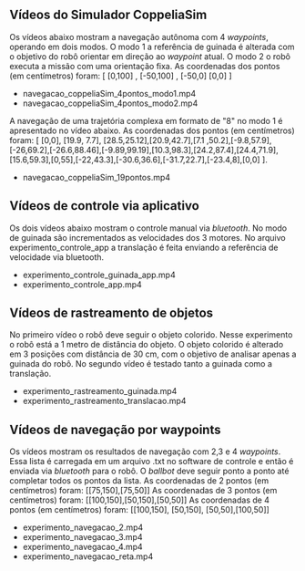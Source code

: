 
## Vídeos do Simulador CoppeliaSim

Os vídeos abaixo mostram a navegação autônoma com 4 *waypoints*, operando em dois modos. O modo 1 a referência de guinada é alterada com o objetivo do robô orientar em direção ao *waypoint* atual. O modo 2 o robô executa a missão com uma orientação fixa. 
As coordenadas dos pontos (em centímetros) foram: [ [0,100] , [-50,100] , [-50,0] [0,0] ]

- navegacao_coppeliaSim_4pontos_modo1.mp4
- navegacao_coppeliaSim_4pontos_modo2.mp4

A navegação de uma trajetória complexa em formato de "8" no modo 1 é apresentado no vídeo abaixo. As coordenadas dos pontos (em centímetros) foram: [ [0,0], [19.9, 7.7], [28.5,25.12],[20.9,42.7],[7.1 ,50.2],[-9.8,57.9],[-26,69.2],[-26.6,88.46],[-9.89,99.19],[10.3,98.3],[24.2,87.4],[24.4,71.9],[15.6,59.3],[0,55],[-22,43.3],[-30.6,36.6],[-31.7,22.7],[-23.4,8],[0,0] ].

- navegacao_coppeliaSim_19pontos.mp4


## Vídeos de controle via aplicativo

Os dois vídeos abaixo mostram o controle manual via *bluetooth*. No modo de guinada são incrementados as velocidades dos 3 motores. No arquivo experimento_controle_app a translação é feita enviando a referência de velocidade via bluetooth.

- experimento_controle_guinada_app.mp4 
- experimento_controle_app.mp4

## Vídeos de rastreamento de objetos

No primeiro vídeo o robô deve seguir o objeto colorido. Nesse experimento o robô está a 1 metro de distância do objeto. O objeto colorido é alterado em 3 posições com distância de 30 cm, com o objetivo de analisar apenas a guinada do robô. No segundo vídeo é testado tanto a guinada como a translação.

- experimento_rastreamento_guinada.mp4
- experimento_rastreamento_translacao.mp4

## Vídeos de navegação por waypoints

Os vídeos mostram os resultados de navegação com 2,3 e 4 *waypoints*. Essa lista é carregada em um arquivo .txt no software de controle e então é enviada via *bluetooth* para o robô. O *ballbot* deve seguir ponto a ponto até completar todos os pontos da lista. 
As coordenadas de 2 pontos (em centímetros) foram: [[75,150],[75,50]]
As coordenadas de 3 pontos (em centímetros) foram: [[100,150],[50,150],[50,50]]
As coordenadas de 4 pontos (em centímetros) foram: [[100,150], [50,150], [50,50],[100,50]]

- experimento_navegacao_2.mp4
- experimento_navegacao_3.mp4
- experimento_navegacao_4.mp4
- experimento_navegacao_reta.mp4
